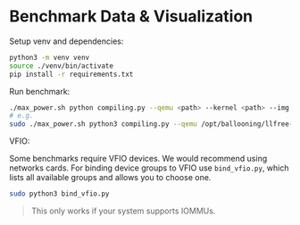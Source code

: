 # Benchmark Data & Visualization

Setup venv and dependencies:

```sh
python3 -m venv venv
source ./venv/bin/activate
pip install -r requirements.txt
```

Run benchmark:

```sh
./max_power.sh python compiling.py --qemu <path> --kernel <path> --img <path> -c 8 -m 8 --suffix demo
# e.g.
sudo ./max_power.sh python3 compiling.py --qemu /opt/ballooning/llfree-qemu-system --kernel /opt/ballooning/llfree-bzImage --img /opt/ballooning/debian.img -c 8 -m 8 --suffix demo --mode llfree-auto
```

VFIO:

Some benchmarks require VFIO devices.
We would recommend using networks cards.
For binding device groups to VFIO use `bind_vfio.py`, which lists all available groups and allows you to choose one.

```sh
sudo python3 bind_vfio.py
```

> This only works if your system supports IOMMUs.
